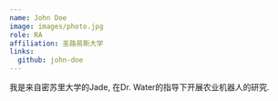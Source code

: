 ```yaml
---
name: John Doe
image: images/photo.jpg
role: RA
affiliation: 圣路易斯大学
links:
  github: john-doe
---
```


我是来自密苏里大学的Jade, 在Dr. Water的指导下开展农业机器人的研究.
